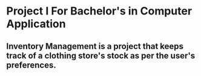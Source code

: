 # Project I For Bachelor's in Computer Application

## Inventory Management is a project that keeps track of a clothing store's stock as per the user's preferences.
